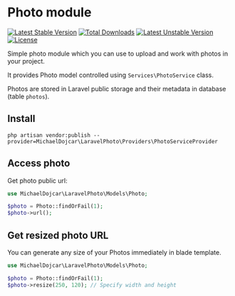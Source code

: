# Photo module

[![Latest Stable Version](https://poser.pugx.org/michaeldojcar/laravel-photo/v)](//packagist.org/packages/michaeldojcar/laravel-photo) [![Total Downloads](https://poser.pugx.org/michaeldojcar/laravel-photo/downloads)](//packagist.org/packages/michaeldojcar/laravel-photo) [![Latest Unstable Version](https://poser.pugx.org/michaeldojcar/laravel-photo/v/unstable)](//packagist.org/packages/michaeldojcar/laravel-photo) [![License](https://poser.pugx.org/michaeldojcar/laravel-photo/license)](//packagist.org/packages/michaeldojcar/laravel-photo)

Simple photo module which you can use to upload and work with photos in your project.

It provides Photo model controlled using `Services\PhotoService` class.

Photos are stored in Laravel public storage and their metadata in database (table `photos`).

## Install

```
php artisan vendor:publish --provider=MichaelDojcar\LaravelPhoto\Providers\PhotoServiceProvider
```

## Access photo

Get photo public url:

```php
use MichaelDojcar\LaravelPhoto\Models\Photo;

$photo = Photo::findOrFail(1);
$photo->url();
```

## Get resized photo URL

You can generate any size of your Photos immediately in blade template.

```php
use MichaelDojcar\LaravelPhoto\Models\Photo;

$photo = Photo::findOrFail(1);
$photo->resize(250, 120); // Specify width and height
```